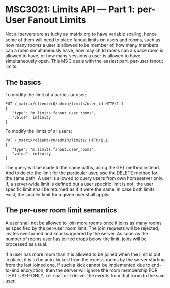 # MSC3021: Limits API — Part 1: per-User Fanout Limits

Not all servers are as lucky as matrix.org to have variable scaling,
hence some of them will need to place fanout limits on users and rooms,
such as how many rooms a user is allowed to be member of, how many members can
a room simultaneously have, how may child rooms can a space room is allowed
to have, or how many sessions a user is allowed to have simultaneously open.
This MSC deals with the easiest part, per-user fanout limits.

## The basics

To modify the limit of a particular user:
```
PUT /_matrix/client/r0/admin/limits/user_id HTTP/1.1
{
   "type": "m.limits.fanout.user_rooms",
   "value": infinity
}
```

To modify the limits of all users:
```
PUT /_matrix/client/r0/admin/limits/ HTTP/1.1
{
   "type": "m.limits.fanout.user_rooms",
   "value": infinity
}
```

The query will be made to the same paths, using the GET method instead.
And to delete the limit for the particular user, use the DELETE method
for the same path. A user is allowed to query users from own homeserver only.
If, a server-wide limit is defined but a user specific limit is not,
the user specific limit shall be returned as if it were the same. In case
both limits exist, the smaller limit for a given user shall apply.

## The per-user room limit semantics

A user shall not be allowed to join more rooms once it joins as many rooms as 
specified by the per-user room limit. The join requests will be rejected,
invites overturned and knocks ignored by the server. As soon as the number of
rooms user has joined drops below the limit, joins will be processed as usual.

If a user has more room than it is allowed to be joined when the limit is put
in place, it is to be auto-kicked from the excess rooms by the server
starting from the last joined one. If such a kick cannot be implemented
due to end-to-end encryption, then the server will ignore the room membership
FOR THAT USER ONLY, i.e. shall not deliver the events from that room to
the said user.

